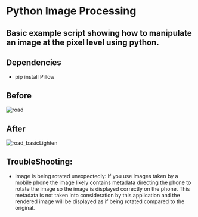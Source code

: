# Python Image Processing
## Basic example script showing how to manipulate an image at the pixel level using python. 

## Dependencies
- pip install Pillow

## Before
![road](https://user-images.githubusercontent.com/13529116/93648179-fce21980-f9be-11ea-8915-59fa0e8cb0e5.jpg)

## After
![road_basicLighten](https://user-images.githubusercontent.com/13529116/93648190-08354500-f9bf-11ea-8570-945a444e3b77.jpg)

## TroubleShooting:
- Image is being rotated unexpectedly: If you use images taken by a mobile phone the image likely contains metadata directing the phone to rotate the image so the image is displayed correctly on the phone. This metadata is not taken into consideration by this application and the rendered image will be displayed as if being rotated compared to the original.